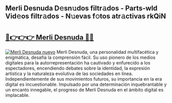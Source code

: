 ## Merli Desnuda D𝚎sn𝚞dos filtr𝚊dos - Parts-wld Vid𝚎os filtr𝚊dos - N𝚞evas f𝚘tos atr𝚊ctivas rkQiN

# <h2><a href="http://mbci2q.tromn.icu/?c=Merli+Desnuda">🔗👉👉👉 Merli Desnuda 🔗🔗</a></h2>

[![Merli Desnuda nuevo](https://i.imgur.com/pEAQMta.gif)](http://mbci2q.tromn.icu/?c=Merli+Desnuda)
Merli Desnuda, una personalidad multifacética y enigmática, desafía la comprensión fácil. Su uso pionero de los medios digitales para la autorrepresentación ha cautivado y enfurecido a los espectadores, encendiendo debates sobre la identidad, la expresión artística y la naturaleza evolutiva de las sociedades en línea. Independientemente de sus movimientos futuros, su importancia en la era digital es incuestionable. Impulsado por una determinación inquebrantable y un encanto innegable, el progreso de Merli Desnuda en el ámbito digital es implacable.

